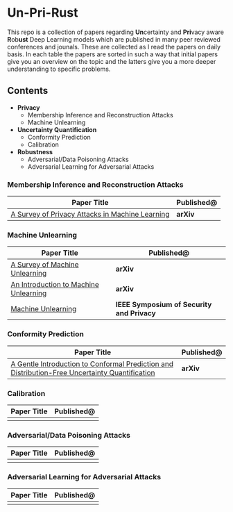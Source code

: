 # Un-Pri-Rust

This repo is a collection of papers regarding **Un**certainty and **Pri**vacy aware **R**ob**ust** Deep Learning models which are published in many peer reviewed conferences and jounals. These are collected as I read the papers on daily basis. In each table the papers are sorted in such a way that initial papers give you an overview on the topic and the latters give you a more deeper understanding to specific problems.

## Contents

- **Privacy**
  - Membership Inference and Reconstruction Attacks
  - Machine Unlearning
- **Uncertainty Quantification**
  - Conformity Prediction
  - Calibration
- **Robustness**
  - Adversarial/Data Poisoning Attacks
  - Adversarial Learning for Adversarial Attacks

### Membership Inference and Reconstruction Attacks

| **Paper Title** | **Published@** |
| --------------- | -------------- |
| [A Survey of Privacy Attacks in Machine Learning](https://arxiv.org/abs/2007.07646) | **arXiv** |

### Machine Unlearning

| **Paper Title** | **Published@** |
| --------------- | -------------- |
| [A Survey of Machine Unlearning](https://arxiv.org/abs/2209.02299) | **arXiv** |
| [An Introduction to Machine Unlearning](https://arxiv.org/abs/2209.00939)| **arXiv** |
| [Machine Unlearning](https://arxiv.org/abs/1912.03817) | **IEEE Symposium of Security and Privacy** |

### Conformity Prediction

| **Paper Title** | **Published@** |
| --------------- | -------------- |
| [A Gentle Introduction to Conformal Prediction and Distribution-Free Uncertainty Quantification](https://arxiv.org/abs/2107.07511) | **arXiv** |

### Calibration

| **Paper Title** | **Published@** |
| --------------- | -------------- |
|  |  |

### Adversarial/Data Poisoning Attacks

| **Paper Title** | **Published@** |
| --------------- | -------------- |
|  | |


### Adversarial Learning for Adversarial Attacks

| **Paper Title** | **Published@** |
| --------------- | -------------- |
| | |